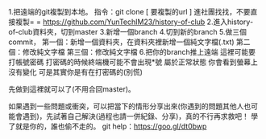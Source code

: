 1.把遠端的git複製到本地。
指令：git clone [ 要複製的url ]
進社團找找，不要直接複製= =
https://github.com/YunTechIM23/history-of-club
2.進入history-of-club資料夾，切到master
3.新增一個branch
4.切到新的branch
5.做三個commit，
第一個：新增一個資料夾，在資料夾裡新增一個純文字檔(.txt)
第二個：修改純文字檔
第三個：修改純文字檔
6.把你的branch推上遠端
這裡可能要打帳號密碼
打密碼的時候終端機可能不會出現*號
屬於正常狀態
你會看到螢幕上沒有變化
可是其實你是有在打密碼的(別慌)

先做到這裡就可以了(不用合回master)。

如果遇到一些問題或衝突，可以把當下的情形分享出來(你遇到的問題其他人也可能會遇到)，先試著自己解決(過程也請一併紀錄、分享)，真的不行再求救吧！
學了就是你的，誰也偷不走的。
git help：https://goo.gl/dt0bwp
